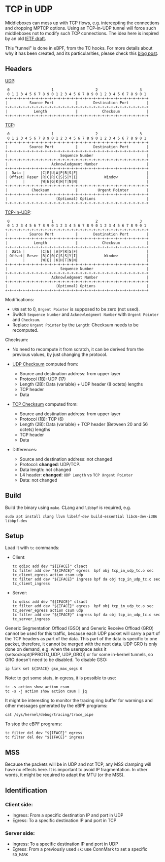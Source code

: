 # TCP in UDP

Middleboxes can mess up with TCP flows, e.g. intercepting the connections and
dropping MPTCP options. Using an TCP-in-UDP tunnel will force such middleboxes
not to modify such TCP connections. The idea here is inspired by an old [IETF
draft](https://datatracker.ietf.org/doc/html/draft-cheshire-tcp-over-udp-00.html).

This "tunnel" is done in eBPF, from the TC hooks. For more details about why it
has been created, and its particularities, please check this
[blog post](https://blog.mptcp.dev/2025/07/14/TCP-in-UDP.html).

## Headers

[UDP](https://www.ietf.org/rfc/rfc768.html):

```
 0                   1                   2                   3
 0 1 2 3 4 5 6 7 8 9 0 1 2 3 4 5 6 7 8 9 0 1 2 3 4 5 6 7 8 9 0 1
+-+-+-+-+-+-+-+-+-+-+-+-+-+-+-+-+-+-+-+-+-+-+-+-+-+-+-+-+-+-+-+-+
|          Source Port          |       Destination Port        |
+-+-+-+-+-+-+-+-+-+-+-+-+-+-+-+-+-+-+-+-+-+-+-+-+-+-+-+-+-+-+-+-+
|            Length             |           Checksum            |
+-+-+-+-+-+-+-+-+-+-+-+-+-+-+-+-+-+-+-+-+-+-+-+-+-+-+-+-+-+-+-+-+
```

[TCP](https://www.ietf.org/rfc/rfc9293.html):

```
 0                   1                   2                   3
 0 1 2 3 4 5 6 7 8 9 0 1 2 3 4 5 6 7 8 9 0 1 2 3 4 5 6 7 8 9 0 1
+-+-+-+-+-+-+-+-+-+-+-+-+-+-+-+-+-+-+-+-+-+-+-+-+-+-+-+-+-+-+-+-+
|          Source Port          |       Destination Port        |
+-+-+-+-+-+-+-+-+-+-+-+-+-+-+-+-+-+-+-+-+-+-+-+-+-+-+-+-+-+-+-+-+
|                        Sequence Number                        |
+-+-+-+-+-+-+-+-+-+-+-+-+-+-+-+-+-+-+-+-+-+-+-+-+-+-+-+-+-+-+-+-+
|                    Acknowledgment Number                      |
+-+-+-+-+-+-+-+-+-+-+-+-+-+-+-+-+-+-+-+-+-+-+-+-+-+-+-+-+-+-+-+-+
|  Data |       |C|E|U|A|P|R|S|F|                               |
| Offset| Reser |R|C|R|C|S|S|Y|I|            Window             |
|       |       |W|E|G|K|H|T|N|N|                               |
+-+-+-+-+-+-+-+-+-+-+-+-+-+-+-+-+-+-+-+-+-+-+-+-+-+-+-+-+-+-+-+-+
|           Checksum            |         Urgent Pointer        |
+-+-+-+-+-+-+-+-+-+-+-+-+-+-+-+-+-+-+-+-+-+-+-+-+-+-+-+-+-+-+-+-+
|                      (Optional) Options                       |
+-+-+-+-+-+-+-+-+-+-+-+-+-+-+-+-+-+-+-+-+-+-+-+-+-+-+-+-+-+-+-+-+
```

[TCP-in-UDP](https://datatracker.ietf.org/doc/html/draft-cheshire-tcp-over-udp-00.html):

```
 0                   1                   2                   3
 0 1 2 3 4 5 6 7 8 9 0 1 2 3 4 5 6 7 8 9 0 1 2 3 4 5 6 7 8 9 0 1
+-+-+-+-+-+-+-+-+-+-+-+-+-+-+-+-+-+-+-+-+-+-+-+-+-+-+-+-+-+-+-+-+
|          Source Port          |       Destination Port        |
+-+-+-+-+-+-+-+-+-+-+-+-+-+-+-+-+-+-+-+-+-+-+-+-+-+-+-+-+-+-+-+-+
|            Length             |           Checksum            |
+-+-+-+-+-+-+-+-+-+-+-+-+-+-+-+-+-+-+-+-+-+-+-+-+-+-+-+-+-+-+-+-+
|  Data |       |C|E| |A|P|R|S|F|                               |
| Offset| Reser |R|C|0|C|S|S|Y|I|            Window             |
|       |       |W|E| |K|H|T|N|N|                               |
+-+-+-+-+-+-+-+-+-+-+-+-+-+-+-+-+-+-+-+-+-+-+-+-+-+-+-+-+-+-+-+-+
|                        Sequence Number                        |
+-+-+-+-+-+-+-+-+-+-+-+-+-+-+-+-+-+-+-+-+-+-+-+-+-+-+-+-+-+-+-+-+
|                    Acknowledgment Number                      |
+-+-+-+-+-+-+-+-+-+-+-+-+-+-+-+-+-+-+-+-+-+-+-+-+-+-+-+-+-+-+-+-+
|                      (Optional) Options                       |
+-+-+-+-+-+-+-+-+-+-+-+-+-+-+-+-+-+-+-+-+-+-+-+-+-+-+-+-+-+-+-+-+
```

Modifications:
- `URG` set to 0, `Urgent Pointer` is supposed to be zero (not used).
- Switch `Sequence Number` and `Acknowledgment Number` with `Urgent Pointer` and
  `Checksum`.
- Replace `Urgent Pointer` by the `Length`: Checksum needs to be recomputed.

Checksum:
- No need to recompute it from scratch, it can be derived from the previous
  values, by just changing the protocol.

- [UDP Checksum](https://www.rfc-editor.org/rfc/rfc768) computed from:
  - Source and destination address: from upper layer
  - Protocol (1B): UDP (17)
  - Length (2B): Data (variable) + UDP header (8 octets) lengths
  - TCP header
  - Data

- [TCP Checksum](https://www.ietf.org/rfc/rfc9293.html#section-3.1-6.18.1)
  computed from:
  - Source and destination address: from upper layer
  - Protocol (1B): TCP (6)
  - Length (2B): Data (variable) + TCP header (Between 20 and 56 octets) lengths
  - TCP header
  - Data

- Differences:
  - Source and destination address: not changed
  - Protocol: **changed**: UDP/TCP.
  - Data length: not changed
  - L4 header: **changed**: `UDP Length` vs `TCP Urgent Pointer`
  - Data: not changed


## Build

Build the binary using `make`. CLang and `libbpf` is required, e.g.

```
sudo apt install clang llvm libelf-dev build-essential libc6-dev-i386 libbpf-dev
```


## Setup

Load it with `tc` commands:

- Client:
  ```
  tc qdisc add dev "${IFACE}" clsact
  tc filter add dev "${IFACE}" egress  bpf obj tcp_in_udp_tc.o sec tc_client_egress action csum udp
  tc filter add dev "${IFACE}" ingress bpf da obj tcp_in_udp_tc.o sec tc_client_ingress
  ```
- Server:
  ```
  tc qdisc add dev "${IFACE}" clsact
  tc filter add dev "${IFACE}" egress  bpf obj tcp_in_udp_tc.o sec tc_server_egress action csum udp
  tc filter add dev "${IFACE}" ingress bpf da obj tcp_in_udp_tc.o sec tc_server_ingress
  ```

Generic Segmentation Offload (GSO) and Generic Receive Offload (GRO) cannot be
used for this traffic, because each UDP packet will carry a part of the TCP
headers as part of the data. This part of the data is specific to one packet,
therefore, it cannot be merged with the next data. UDP GRO is only done on
demand, e.g. when the userspace asks it (setsockopt(IPPROTO_UDP, UDP_GRO)) or
for some in-kernel tunnels, so GRO doesn't need to be disabled. To disable GSO:

```
ip link set ${IFACE} gso_max_segs 0
```

Note: to get some stats, in egress, it is possible to use:

```
tc -s action show action csum
tc -s -j action show action csum | jq
```

It might be interesting to monitor the tracing ring buffer for warnings and
other messages generated by the eBPF programs:

```
cat /sys/kernel/debug/tracing/trace_pipe
```

To stop the eBPF programs:

```
tc filter del dev "${IFACE}" egress
tc filter del dev "${IFACE}" ingress
```

## MSS

Because the packets will be in UDP and not TCP, any MSS clamping will have no
effects here. It is important to avoid IP fragmentation. In other words, it
might be required to adapt the MTU (or the MSS).

## Identification

### Client side:

- Ingress: From a specific destination IP and port in UDP
- Egress: To a specific destination IP and port in TCP

### Server side:

- Ingress: To a specific destination IP and port in UDP
- Egress: From a previously used `sk`: use ConnMark to set a specific `SO_MARK`
